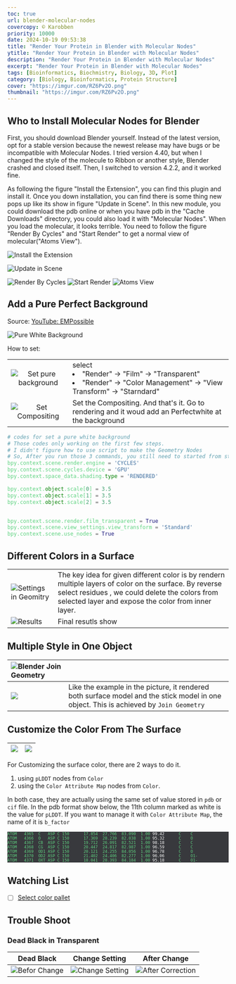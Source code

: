 ```yaml
---
toc: true
url: blender-molecular-nodes
covercopy: © Karobben
priority: 10000
date: 2024-10-19 09:53:38
title: "Render Your Protein in Blender with Molecular Nodes"
ytitle: "Render Your Protein in Blender with Molecular Nodes"
description: "Render Your Protein in Blender with Molecular Nodes"
excerpt: "Render Your Protein in Blender with Molecular Nodes"
tags: [Bioinformatics, Biochmistry, Biology, 3D, Plot]
category: [Biology, Bioinformatics, Protein Structure]
cover: "https://imgur.com/RZ6Pv2O.png"
thumbnail: "https://imgur.com/RZ6Pv2O.png"
---
```


## Who to Install Molecular Nodes for Blender

First, you should download Blender yourself. Instead of the latest version, opt for a stable version because the newest release may have bugs or be incompatible with Molecular Nodes. I tried version 4.40, but when I changed the style of the molecule to Ribbon or another style, Blender crashed and closed itself. Then, I switched to version 4.2.2, and it worked fine.

As following the figure "Install the Extension", you can find this plugin and install it. Once you down installation, you can find there is some thing new pops up like its show in figure "Update in Scene". In this new module, you could download the pdb online or when you have pdb in the "Cache Downloads" directory, you could also load it with "Molecular Nodes". When you load the molecular, it looks terrible. You need to follow the figure "Render By Cycles" and "Start Render" to get a normal view of molecular("Atoms View").

![Install the Extension](https://imgur.com/uCbxiP9.png) 

![Update in Scene](https://imgur.com/9fEK7wf.png)

![Render By Cycles](https://imgur.com/ehHyKKP.png)
![Start Render](https://imgur.com/1DMegwb.png)
![Atoms View](https://imgur.com/LoFewhU.png)

## Add a Pure Perfect Background

Source: [YouTube: EMPossible](https://www.youtube.com/watch?v=aegiN7XeLow)

![Pure White Background](https://imgur.com/Wl0ea71.png)


How to set:

| | |
| :---: | :-- |
| ![Set pure background](https://imgur.com/UndFMUw.png) | select <li>"Render" → "Film" → "Transparent"<li>"Render" → "Color Management" → "View Transform" → "Starndard" | 
| ![Set Compositing](https://imgur.com/jxy0bGJ.png)| Set the Compositing. And that's it. Go to rendering and it woud add an Perfectwhite at the background|

```python
# codes for set a pure white background
# Those codes only working on the first few steps.
# I didn't figure how to use script to make the Geometry Nodes 
# So, After you run those 3 commands, you still need to started from step 3 in the second pictures to manually finish the Geometry Nodes setting.
bpy.context.scene.render.engine = 'CYCLES'
bpy.context.scene.cycles.device = 'GPU'
bpy.context.space_data.shading.type = 'RENDERED'

bpy.context.object.scale[0] = 3.5
bpy.context.object.scale[1] = 3.5
bpy.context.object.scale[2] = 3.5


bpy.context.scene.render.film_transparent = True
bpy.context.scene.view_settings.view_transform = 'Standard'
bpy.context.scene.use_nodes = True
```

## Different Colors in a Surface 

|||
|:-|:-|
|![Settings in Geomitry](https://imgur.com/tTOeKDl.png)| The key idea for given different color is by rendern multiple layers of color on the surface. By reverse select residues , we could delete the colors from selected layer and expose the color from inner layer.| 
|![Results](https://imgur.com/MGA9Mqk.png)| Final resutls show|

## Multiple Style in One Object

|![Blender Join Geometry](https://imgur.com/TVEMkDe.png)||
|:-|:-|
|![](https://imgur.com/AOUUkWK.png)| Like the example in the picture, it rendered both surface model and the stick model in one object. This is achieved by `Join Geometry` |

## Customize the Color From The Surface

|![](https://imgur.com/QU1xa7K.png)|![](https://imgur.com/7rdCxfl.png)|
|:-:|:-:|

For Customizing the surface color, there are 2 ways to do it.

1. using `pLDDT` nodes from `Color`
2. using the `Color Attribute Map` nodes from `Color`.

In both case, they are actually using the same set of value stored in `pdb` or `cif` file.
In the pdb format show below, the 11th column marked as white is the value for `pLDDT`. If you want to manage it with `Color Attribute Map`, the name of it is `b_factor`

<pre>
<font size=1>ATOM   4365  C   ASP C 150      17.854  27.766  83.090  1.00 <font color=white>99.42</font>      C    C  
ATOM   4366  O   ASP C 150      17.369  28.239  82.038  1.00 <font color=white>95.32</font>      C    O  
ATOM   4367  CB  ASP C 150      19.712  26.091  82.521  1.00 <font color=white>98.18</font>      C    C  
ATOM   4368  CG  ASP C 150      20.447  24.817  82.987  1.00 <font color=white>96.59</font>      C    C  
ATOM   4369  OD1 ASP C 150      20.121  24.255  84.056  1.00 <font color=white>96.78</font>      C    O  
ATOM   4370  OD2 ASP C 150      21.402  24.406  82.277  1.00 <font color=white>96.06</font>      C    O1-
ATOM   4371  OXT ASP C 150      18.041  28.393  84.184  1.00 <font color=white>95.18</font>      C    O1-
</font></pre>




## Watching List

- [ ] [Select color pallet](https://www.youtube.com/watch?v=sIblmWV0NuM)


## Trouble Shoot

### Dead Black in Transparent

| Dead Black    | Change Setting | After Change    |
|---------------- | --------------- | --------------- |
|![Befor Change](https://imgur.com/jCo5bO3.png)  | ![Change Setting](https://imgur.com/IaT6UlB.png) | ![After Correction](https://imgur.com/Zb3XWZz.png)    |



<style>
pre {
  background-color:#38393d;
  color: #5fd381;
}
</style>




